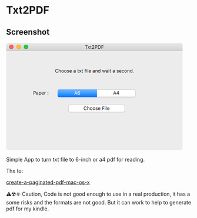 # Txt2PDF

## Screenshot

![](txt2pdf.png)




Simple App to turn txt file to 6-inch or a4 pdf for reading.

Thx to:

[create-a-paginated-pdf-mac-os-x](https://stackoverflow.com/questions/39135233/create-a-paginated-pdf-mac-os-x)

⚠️☢️☣️ Caution, Code is not good enough to use in a real production, it has a some risks and the formats are not good. But it can work to help to generate pdf for my kindle. 


